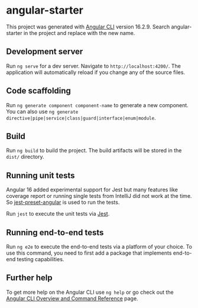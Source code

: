 # angular-starter

This project was generated with [Angular CLI](https://github.com/angular/angular-cli) version 16.2.9. Search angular-starter in the project and replace with the new name.

## Development server

Run `ng serve` for a dev server. Navigate to `http://localhost:4200/`. The application will automatically reload if you change any of the source files.

## Code scaffolding

Run `ng generate component component-name` to generate a new component. You can also use `ng generate directive|pipe|service|class|guard|interface|enum|module`.

## Build

Run `ng build` to build the project. The build artifacts will be stored in the `dist/` directory.

## Running unit tests

Angular 16 added experimental support for Jest but many features like coverage report or running single tests from IntelliJ did not work at the time.
So [jest-preset-angular](https://github.com/thymikee/jest-preset-angular) is used to run the tests.

Run `jest` to execute the unit tests via [Jest](https://jestjs.io/docs/testing-frameworks).

## Running end-to-end tests

Run `ng e2e` to execute the end-to-end tests via a platform of your choice. To use this command, you need to first add a package that implements end-to-end testing capabilities.

## Further help

To get more help on the Angular CLI use `ng help` or go check out the [Angular CLI Overview and Command Reference](https://angular.io/cli) page.

